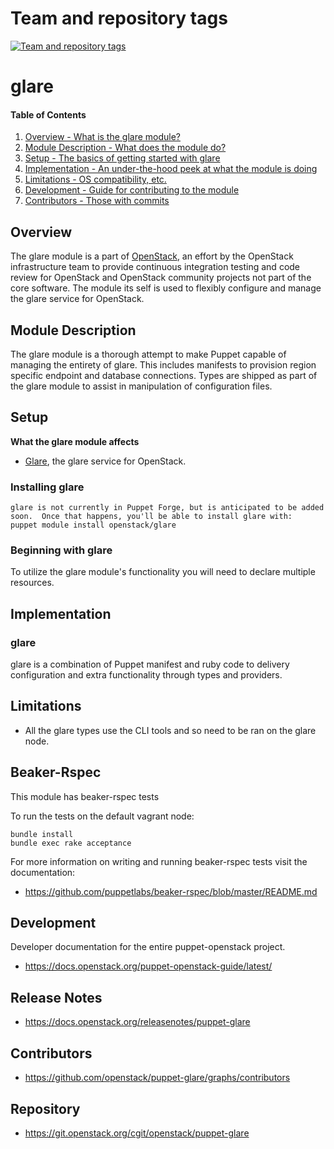Team and repository tags
========================

[![Team and repository tags](https://governance.openstack.org/tc/badges/puppet-glare.svg)](https://governance.openstack.org/tc/reference/tags/index.html)

<!-- Change things from this point on -->

glare
=======

#### Table of Contents

1. [Overview - What is the glare module?](#overview)
2. [Module Description - What does the module do?](#module-description)
3. [Setup - The basics of getting started with glare](#setup)
4. [Implementation - An under-the-hood peek at what the module is doing](#implementation)
5. [Limitations - OS compatibility, etc.](#limitations)
6. [Development - Guide for contributing to the module](#development)
7. [Contributors - Those with commits](#contributors)

Overview
--------

The glare module is a part of [OpenStack](https://www.openstack.org), an effort by the OpenStack infrastructure team to provide continuous integration testing and code review for OpenStack and OpenStack community projects not part of the core software.  The module its self is used to flexibly configure and manage the glare service for OpenStack.

Module Description
------------------

The glare module is a thorough attempt to make Puppet capable of managing the entirety of glare.  This includes manifests to provision region specific endpoint and database connections.  Types are shipped as part of the glare module to assist in manipulation of configuration files.

Setup
-----

**What the glare module affects**

* [Glare](https://github.com/openstack/glare), the glare service for OpenStack.

### Installing glare

    glare is not currently in Puppet Forge, but is anticipated to be added soon.  Once that happens, you'll be able to install glare with:
    puppet module install openstack/glare

### Beginning with glare

To utilize the glare module's functionality you will need to declare multiple resources.

Implementation
--------------

### glare

glare is a combination of Puppet manifest and ruby code to delivery configuration and extra functionality through types and providers.

Limitations
------------

* All the glare types use the CLI tools and so need to be ran on the glare node.

Beaker-Rspec
------------

This module has beaker-rspec tests

To run the tests on the default vagrant node:

```shell
bundle install
bundle exec rake acceptance
```

For more information on writing and running beaker-rspec tests visit the documentation:

* https://github.com/puppetlabs/beaker-rspec/blob/master/README.md

Development
-----------

Developer documentation for the entire puppet-openstack project.

* https://docs.openstack.org/puppet-openstack-guide/latest/

Release Notes
-------------

* https://docs.openstack.org/releasenotes/puppet-glare

Contributors
------------

* https://github.com/openstack/puppet-glare/graphs/contributors

Repository
----------

* https://git.openstack.org/cgit/openstack/puppet-glare
